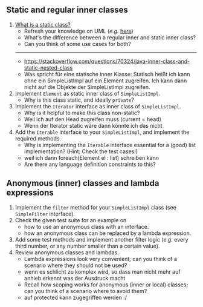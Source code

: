## Static and regular inner classes

1. [What is a static class?](http://lmgtfy.com/?q=java+static+inner+class)
	- Refresh your knowledge on UML (_e.g._ [here](http://plantuml.com/class-diagram))
	- What's the difference between a regular inner and static inner class?
	- Can you think of some use cases for both?
    ------
    - https://stackoverflow.com/questions/70324/java-inner-class-and-static-nested-class
    - Was spricht für eine statische inner Klasse: Statisch heißt ich kann ohne ein SimpleListImpl auf ein Element zugreifen. Ich kann dann nicht auf die Objekte der SimpleListImpl zugreifen.
2. Implement `Element` as static inner class of `SimpleListImpl`.
	- Why is this class static, and ideally `private`?
3. Implement the `Iterator` interface as inner class of `SimpleListImpl`.
	- Why is it helpful to make this class non-static?
    - Weil ich auf den Head zugreifen muss (current = head)
    - Wenn der Iterator static wäre dann könnte ich das nicht
4. Add the `Iterable` interface to your `SimpleListImpl`, and implement the required methods.
	- Why is implementing the `Iterable` interface essential for a (good) list implementation? (Hint: Check the test cases!)
    - weil ich dann foreach(Element el : list) schreiben kann
	- Are there any language definition constraints to this?


## Anonymous (inner) classes and lambda expressions

1. Implement the `filter` method for your `SimpleListImpl` class (see `SimpleFilter` interface).
2. Check the given test suite for an example on 
	- how to use an anonymous class with an interface.
	- how an anonymous class can be replaced by a lambda expression.
3. Add some test methods and implement another filter logic (_e.g._ every third number, or any number smaller than a certain value).
5. Review anonymous classes and lambdas.
	- Lambda expressions look very convenient; can you think of a scenario where they should not be used?
    - wenn es schlicht zu komplex wird, so dass man nicht mehr auf anhieb erkennt was der Ausdruck macht
	- Recall how scoping works for anonymous (inner or local) classes; can you think of a scenario where to avoid them? 
    - auf protected kann zugegriffen werden :/
